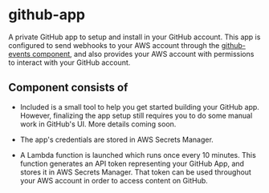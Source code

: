 # github-app

A private GitHub app to setup and install in your GitHub account. This app is configured to send webhooks to your AWS account through the [github-events component](../github-events), and also provides your AWS account with permissions to interact with your GitHub account.

## Component consists of

- Included is a small tool to help you get started building your GitHub app. However, finalizing the app setup still requires you to do some manual work in GitHub's UI. More details coming soon.

- The app's credentials are stored in AWS Secrets Manager.

- A Lambda function is launched which runs once every 10 minutes. This function generates an API token representing your GitHub App, and stores it in AWS Secrets Manager. That token can be used throughout your AWS account in order to access content on GitHub.

